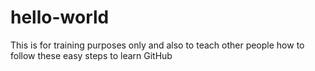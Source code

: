 # hello-world
This is for training purposes only
and also to teach other people how to follow these easy steps to learn GitHub
